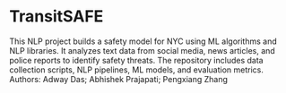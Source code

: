 # TransitSAFE
This NLP project builds a safety model for NYC using ML algorithms and NLP libraries. It analyzes text data from social media, news articles, and police reports to identify safety threats. The repository includes data collection scripts, NLP pipelines, ML models, and evaluation metrics.
Authors: Adway Das; Abhishek Prajapati; Pengxiang Zhang
